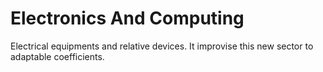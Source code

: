 # Electronics And Computing

Electrical equipments and relative devices.
It improvise this new sector to adaptable coefficients.